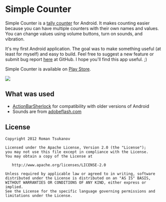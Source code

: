 Simple Counter
==============
Simple Counter is a [tally counter](http://en.wikipedia.org/wiki/Tally_counter) for Android.
It makes counting easier because you can have multiple counters with their own names and values.
You can change values using volume buttons, turn on sounds, and vibration.

It's my first Android application. The goal was to make something useful (at least for myself)
and easy to build. Feel free to suggest a new feature or submit bug report [here](https://github.com/Tsukanov/Simple-Counter/issues) at GitHub.
I hope you'll find this app useful. ;)

Simple Counter is available on [Play Store](https://play.google.com/store/apps/details?id=me.tsukanov.counter).

![](http://i.imgur.com/6pUY9.png)

What was used
-------------
* [ActionBarSherlock](http://actionbarsherlock.com/) for compatibility with older versions of Android
* Sounds are from [adobeflash.com](http://www.adobeflash.com/download/sounds/clicks/)

License
-------
    Copyright 2012 Roman Tsukanov

    Licensed under the Apache License, Version 2.0 (the "License");
    you may not use this file except in compliance with the License.
    You may obtain a copy of the License at

       http://www.apache.org/licenses/LICENSE-2.0

    Unless required by applicable law or agreed to in writing, software
    distributed under the License is distributed on an "AS IS" BASIS,
    WITHOUT WARRANTIES OR CONDITIONS OF ANY KIND, either express or implied.
    See the License for the specific language governing permissions and
    limitations under the License.